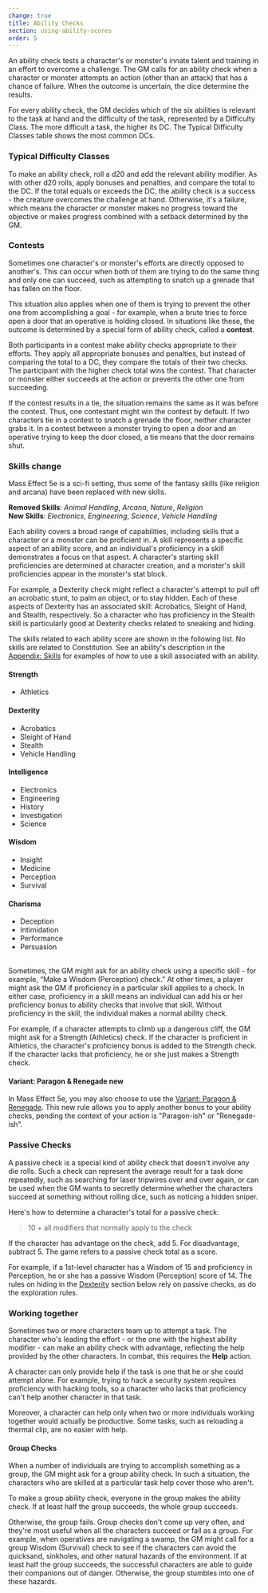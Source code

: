 ```yaml
---
change: true
title: Ability Checks
section: using-ability-scores
order: 5
---
```

An ability check tests a character's or monster's innate talent and training in an effort to overcome a challenge. The
GM calls for an ability check when a character or monster attempts an action (other than an attack) that has a chance
of failure. When the outcome is uncertain, the dice determine the results.

For every ability check, the GM decides which of the six abilities is relevant to the task at hand and the difficulty of
the task, represented by a Difficulty Class. The more difficult a task, the higher its DC. The Typical Difficulty Classes
table shows the most common DCs.


### Typical Difficulty Classes
<me-more-info title="Typical Difficulty Classes table" component="typical-difficulty-classes-table" />

To make an ability check, roll a d20 and add the relevant ability modifier. As with other d20 rolls, apply bonuses and
penalties, and compare the total to the DC. If the total equals or exceeds the DC, the ability check is a success -
the creature overcomes the challenge at hand. Otherwise, it's a failure, which means the character or monster makes
no progress toward the objective or makes progress combined with a setback determined by the GM.


### Contests
Sometimes one character's or monster's efforts are directly opposed to another's. This can occur when both of them are
trying to do the same thing and only one can succeed, such as attempting to snatch up a grenade that has fallen on the floor.

This situation also applies when one of them is trying to prevent the other one from accomplishing a goal - for example,
when a brute tries to force open a door that an operative is holding closed. In situations like these, the outcome is
determined by a special form of ability check, called a __contest__.

Both participants in a contest make ability checks appropriate to their efforts. They apply all appropriate bonuses and
penalties, but instead of comparing the total to a DC, they compare the totals of their two checks. The participant with
the higher check total wins the contest. That character or monster either succeeds at the action or prevents the other
one from succeeding.

If the contest results in a tie, the situation remains the same as it was before the contest. Thus, one contestant might
win the contest by default. If two characters tie in a contest to snatch a grenade the floor, neither character grabs it.
In a contest between a monster trying to open a door and an operative trying to keep the door closed, a tie means that
the door remains shut.


### Skills <v-chip color="warning" text-color="black" small>change</v-chip>
Mass Effect 5e is a sci-fi setting, thus some of the fantasy skills (like religion and arcana) have been replaced with new
skills.

__Removed Skills__: _Animal Handling_, _Arcana_, _Nature_, _Religion_
\
__New Skills__: _Electronics_, _Engineering_, _Science_, _Vehicle Handling_

Each ability covers a broad range of capabilities, including skills that a character or a monster can be proficient in.
A skill represents a specific aspect of an ability score, and an individual's proficiency in a skill demonstrates a
focus on that aspect. A character's starting skill proficiencies are determined at character creation, and a monster's
skill proficiencies appear in the monster's stat block.

For example, a Dexterity check might reflect a character's attempt to pull off an acrobatic stunt, to palm an object, or
to stay hidden. Each of these aspects of Dexterity has an associated skill: Acrobatics, Sleight of Hand, and Stealth,
respectively. So a character who has proficiency in the Stealth skill is particularly good at Dexterity checks related
to sneaking and hiding.

The skills related to each ability score are shown in the following list. No skills are related to Constitution. See an
ability's description in the [Appendix: Skills](/phb/appendix/skills) for examples of how to use a skill associated with an ability.

#### Strength
- Athletics

#### Dexterity
- Acrobatics
- Sleight of Hand
- Stealth
- Vehicle Handling

#### Intelligence
- Electronics
- Engineering
- History
- Investigation
- Science

#### Wisdom
- Insight
- Medicine
- Perception
- Survival

#### Charisma
- Deception
- Intimidation
- Performance
- Persuasion

\
Sometimes, the GM might ask for an ability check using a specific skill - for example, “Make a Wisdom (Perception) check.”
At other times, a player might ask the GM if proficiency in a particular skill applies to a check. In either case,
proficiency in a skill means an individual can add his or her proficiency bonus to ability checks that involve that
skill. Without proficiency in the skill, the individual makes a normal ability check.

For example, if a character attempts to climb up a dangerous cliff, the GM might ask for a Strength (Athletics) check. If
the character is proficient in Athletics, the character's proficiency bonus is added to the Strength check. If the character
lacks that proficiency, he or she just makes a Strength check.

#### Variant: Paragon & Renegade <v-chip color="info" small>new</v-chip>
In Mass Effect 5e, you may also choose to use the [Variant: Paragon & Renegade](/manual/beyond-first-level#paragon-renegade).
This new rule allows you to apply another bonus to your ability checks, pending the context of your action is "Paragon-ish"
or "Renegade-ish".

### Passive Checks
A passive check is a special kind of ability check that doesn't involve any die rolls. Such a check can represent the
average result for a task done repeatedly, such as searching for laser tripwires over and over again, or can be used when
the GM wants to secretly determine whether the characters succeed at something without rolling dice, such as noticing a
hidden sniper.

Here's how to determine a character's total for a passive check:

> 10 + all modifiers that normally apply to the check

If the character has advantage on the check, add 5. For disadvantage, subtract 5. The game refers to a passive check
total as a score.

For example, if a 1st-level character has a Wisdom of 15 and proficiency in Perception, he or she has a passive Wisdom
(Perception) score of 14. The rules on hiding in the [Dexterity](#dexterity) section below rely on passive checks, as do
the exploration rules.

### Working together

Sometimes two or more characters team up to attempt a task. The character who's leading the effort - or the one with the
highest ability modifier - can make an ability check with advantage, reflecting the help provided by the other characters.
In combat, this requires the __Help__ action.

A character can only provide help if the task is one that he or she could attempt alone. For example, trying to hack a
security system requires proficiency with hacking tools, so a character who lacks that proficiency can't help another
character in that task.

Moreover, a character can help only when two or more individuals working together would actually be productive. Some
tasks, such as reloading a thermal clip, are no easier with help.

#### Group Checks
When a number of individuals are trying to accomplish something as a group, the GM might ask for a group ability check.
In such a situation, the characters who are skilled at a particular task help cover those who aren't.

To make a group ability check, everyone in the group makes the ability check. If at least half the group succeeds,
the whole group succeeds.

Otherwise, the group fails. Group checks don't come up very often, and they're most useful when all the characters
succeed or fail as a group. For example, when operatives are navigating a swamp, the GM might call for a group
Wisdom (Survival) check to see if the characters can avoid the quicksand, sinkholes, and other natural hazards of the
environment. If at least half the group succeeds, the successful characters are able to guide their companions out of
danger. Otherwise, the group stumbles into one of these hazards.

<me-source-reference pages="77-79"></me-source-reference>
